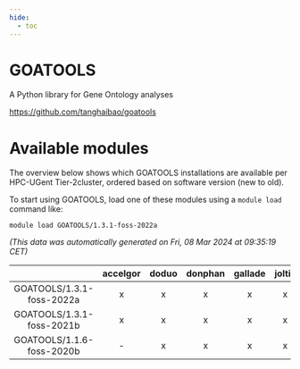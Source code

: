 ```yaml
---
hide:
  - toc
---
```


GOATOOLS
========


A Python library for Gene Ontology analyses

https://github.com/tanghaibao/goatools
# Available modules


The overview below shows which GOATOOLS installations are available per HPC-UGent Tier-2cluster, ordered based on software version (new to old).

To start using GOATOOLS, load one of these modules using a `module load` command like:

```shell
module load GOATOOLS/1.3.1-foss-2022a
```

*(This data was automatically generated on Fri, 08 Mar 2024 at 09:35:19 CET)*  

| |accelgor|doduo|donphan|gallade|joltik|skitty|
| :---: | :---: | :---: | :---: | :---: | :---: | :---: |
|GOATOOLS/1.3.1-foss-2022a|x|x|x|x|x|x|
|GOATOOLS/1.3.1-foss-2021b|x|x|x|x|x|x|
|GOATOOLS/1.1.6-foss-2020b|-|x|x|x|x|x|
